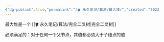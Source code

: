 ```yaml
---
{"dg-publish":true,"permalink":"/🍀 永久笔记/算法/最大堆/","created":"2023/03/04 00:00:51","updated":"2023/03/07 13:15:42"}
---
```



最大堆是一个 [[🍀 永久笔记/算法/完全二叉树\|完全二叉树]]

必须满足的：对于任何一个父节点，其值都必须大于子结点的值